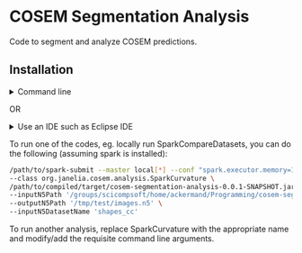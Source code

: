 # COSEM Segmentation Analysis
Code to segment and analyze COSEM predictions.

## Installation

<details><summary> Command line </summary>
<ol>
<li> Clone repository and cd to the repository directory. </li>
<li> Run 
 
 `mvn compile`. </li>
<li> Once completed, you can run 
 
 `mvn package -Dmaven.test.skip=true`,
 
 the latter argument for skipping unit tests. However, if you plan on modifying the code and/or would like to run tests, we recommend the following: 
 
 `mvn package -Dspark.master=local[32] -DargLine="-Xmx100g"`. 
 
 The latter arguments are to ensure local spark is used for testing with enough memory. </li>
 </ol>
</details>

OR

<details><summary> Use an IDE such as Eclipse IDE </summary>
<ol>
<li> Clone the repository. </li>
<li> In Eclipse IDE, select File->Import->Existing Maven project and select the "cosem-segmentation-analysis" directory. </li>
<li> Right click on 
 
 `cosem-segmentation-analysis` in the project explorer and select `Run As` -> `Maven Build`, click `Skip Tests` checkbox if desired, and click `Run`. However, if you plan on modifying the code and/or would like to run tests, we recommend the following:  After selecting `Maven Build` as above, add the following parameter names and values:`spark.master`:`local[32]` and `argLine`:`-Xmx100g`, and click run. </li>
</ol>
</details>

To run one of the codes, eg. locally run SparkCompareDatasets, you can do the following (assuming spark is installed):
```bash 
/path/to/spark-submit --master local[*] --conf "spark.executor.memory=100g" --conf "spark.driver.memory=100g" \
--class org.janelia.cosem.analysis.SparkCurvature \
/path/to/compiled/target/cosem-segmentation-analysis-0.0.1-SNAPSHOT.jar \
--inputN5Path '/groups/scicompsoft/home/ackermand/Programming/cosem-segmentation-analysis/src/test/resources/images.n5' \
--outputN5Path '/tmp/test/images.n5' \
--inputN5DatasetName 'shapes_cc'
```

To run another analysis, replace SparkCurvature with the appropriate name and modify/add the requisite command line arguments.
